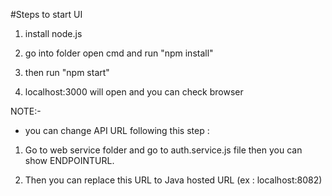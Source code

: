 #Steps to start UI

1) install node.js

2) go into folder open cmd and run "npm install" 

3) then run "npm start"

4) localhost:3000 will open and you can check  browser


NOTE:-
- you can change API URL following this step :

1) Go to web service folder and go to auth.service.js  file then 
   you can show ENDPOINTURL.
   
2) Then you can replace this URL to Java hosted URL (ex : localhost:8082)
